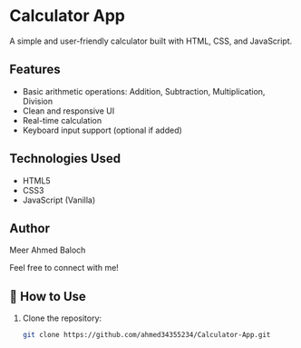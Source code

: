 # Calculator App

A simple and user-friendly calculator built with HTML, CSS, and JavaScript.

## Features

- Basic arithmetic operations: Addition, Subtraction, Multiplication, Division
- Clean and responsive UI
- Real-time calculation
- Keyboard input support (optional if added)

##  Technologies Used

- HTML5
- CSS3
- JavaScript (Vanilla)

## Author

Meer Ahmed Baloch

Feel free to connect with me!

## 📂 How to Use

1. Clone the repository:
   ```bash
   git clone https://github.com/ahmed34355234/Calculator-App.git
